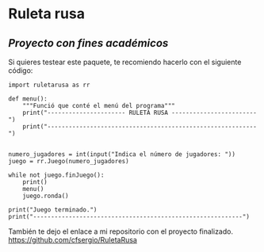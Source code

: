 # Ruleta rusa
## _Proyecto con fines académicos_

Si quieres testear este paquete, te recomiendo hacerlo con el siguiente código: 
```
import ruletarusa as rr

def menu():
    """Funció que conté el menú del programa"""
    print("---------------------- RULETA RUSA ------------------------")
    print("-----------------------------------------------------------")


numero_jugadores = int(input("Indica el número de jugadores: "))
juego = rr.Juego(numero_jugadores)

while not juego.finJuego():
    print()
    menu()
    juego.ronda()

print("Juego terminado.")
print("-----------------------------------------------------------")
```

También te dejo el enlace a mi repositorio con el proyecto finalizado.
https://github.com/cfsergio/RuletaRusa